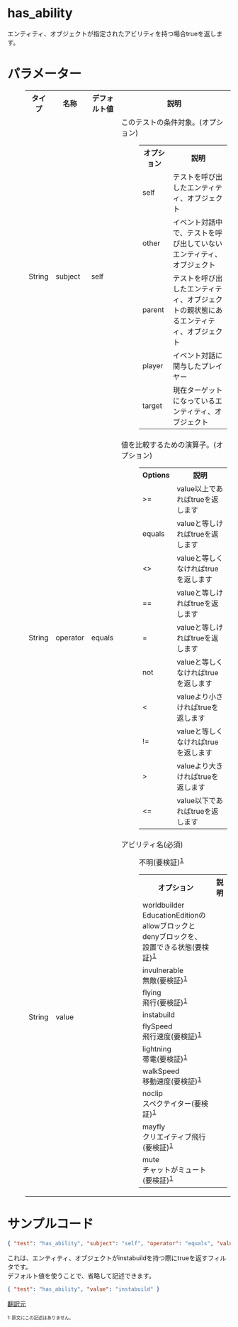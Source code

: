# has_ability  
エンティティ、オブジェクトが指定されたアビリティを持つ場合trueを返します。

# パラメーター

<dl><dd><table class="wikitable">
<tbody><tr>
<th>タイプ</th>
<th>名称</th>
<th>デフォルト値</th>
<th>説明
</th></tr>
<tr>
<td>String
</td>
<td>subject
</td>
<td>self
</td>
<td>このテストの条件対象。(オプション)
<dl><dd><table class="wikitable">
<tbody><tr>
<th>オプション</th>
<th>説明
</th></tr>
<tr>
<td>self
</td>
<td>テストを呼び出したエンティティ、オブジェクト
</td></tr>
<tr>
<td>other
</td>
<td>イベント対話中で、テストを呼び出していないエンティティ、オブジェクト
</td></tr>
<tr>
<td>parent
</td>
<td>テストを呼び出したエンティティ、オブジェクトの親状態にあるエンティティ、オブジェクト
</td></tr>
<tr>
<td>player
</td>
<td>イベント対話に関与したプレイヤー
</td></tr>
<tr>
<td>target
</td>
<td>現在ターゲットになっているエンティティ、オブジェクト
</td></tr></tbody></table></dd></dl>
</td></tr>
<tr>
<td>String
</td>
<td>operator
</td>
<td>equals
</td>
<td>値を比較するための演算子。(オプション)
<dl><dd><table class="wikitable">
<tbody><tr>
<th>Options</th>
<th>説明
</th></tr>
<tr>
<td>&gt;=
</td>
<td>value以上であればtrueを返します
</td></tr>
<tr>
<td>equals
</td>
<td>valueと等しければtrueを返します
</td></tr>
<tr>
<td>&lt;&gt;
</td>
<td>valueと等しくなければtrueを返します
</td></tr>
<tr>
<td>==
</td>
<td>valueと等しければtrueを返します
</td></tr>
<tr>
<td>=
</td>
<td>valueと等しければtrueを返します
</td></tr>
<tr>
<td>not
</td>
<td>valueと等しくなければtrueを返します
</td></tr>
<tr>
<td>&lt;
</td>
<td>valueより小さければtrueを返します
</td></tr>
<tr>
<td>!=
</td>
<td>valueと等しくなければtrueを返します
</td></tr>
<tr>
<td>&gt;
</td>
<td>valueより大きければtrueを返します
</td></tr>
<tr>
<td>&lt;=
</td>
<td>value以下であればtrueを返します
</td></tr></tbody></table></dd></dl>
</td></tr>
<tr>
<td>String
</td>
<td>value
</td>
<td>
</td>
<td>アビリティ名(必須)
<dl><dd><table class="wikitable">
<tbody><tr>
<th>オプション</th>
<th>説明
</th></tr>
<tr>
<td>worldbuilder<br>
EducationEditionのallowブロックとdenyブロックを、
設置できる状態(要検証)<sup><a href="#1">1</a></sup>
</td>
<td>
</td></tr>
<tr>
<td>invulnerable<br>
無敵(要検証)<sup><a href="#1">1</a></sup>
</td>
<td>
</td></tr>
<tr>
<td>flying<br>
飛行(要検証)<sup><a href="#1">1</a></sup>
</td>
<td>
</td></tr>
<tr>
<td>instabuild<br>
</td>
不明(要検証)<sup><a href="#1">1</a></sup>
<td>
</td></tr>
<tr>
<td>flySpeed<br>
飛行速度(要検証)<sup><a href="#1">1</a></sup>
</td>
<td>
</td></tr>
<tr>
<td>lightning<br>
帯電(要検証)<sup><a href="#1">1</a></sup>
</td>
<td>
</td></tr>
<tr>
<td>walkSpeed<br>
移動速度(要検証)<sup><a href="#1">1</a></sup>
</td>
<td>
</td></tr>
<tr>
<td>noclip<br>
スペクテイター(要検証)<sup><a href="#1">1</a></sup>
</td>
<td>
</td></tr>
<tr>
<td>mayfly<br>
クリエイティブ飛行(要検証)<sup><a href="#1">1</a></sup>
</td>
<td>
</td></tr>
<tr>
<td>mute<br>
チャットがミュート(要検証)<sup><a href="#1">1</a></sup>
</td>
<td>
</td></tr></tbody></table></dd></dl>
</td></tr></tbody></table></dd></dl>


# サンプルコード 
```json
{ "test": "has_ability", "subject": "self", "operator": "equals", "value": "instabuild" }
```
これは、エンティティ、オブジェクトがinstabuildを持つ際にtrueを返すフィルタです。  
デフォルト値を使うことで、省略して記述できます。  
```json
{ "test": "has_ability", "value": "instabuild" }
```  
[翻訳元](https://minecraft.gamepedia.com/Bedrock_Edition_entity_components_documentation#has_ability)  

<span id="1" style="font-size:x-small">1: 原文にこの記述はありません。</span>
